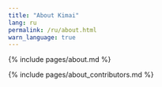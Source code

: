 ```yaml
---
title: "About Kimai"
lang: ru
permalink: /ru/about.html
warn_language: true
---
```

 
{% include pages/about.md %}

{% include pages/about_contributors.md %} 
